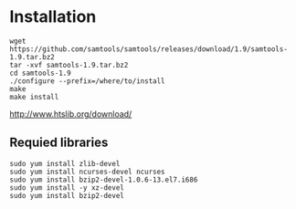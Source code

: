 # Installation

```
wget https://github.com/samtools/samtools/releases/download/1.9/samtools-1.9.tar.bz2
tar -xvf samtools-1.9.tar.bz2
cd samtools-1.9
./configure --prefix=/where/to/install
make
make install
```
<http://www.htslib.org/download/>

## Requied libraries
```
sudo yum install zlib-devel
sudo yum install ncurses-devel ncurses
sudo yum install bzip2-devel-1.0.6-13.el7.i686
sudo yum install -y xz-devel
sudo yum install bzip2-devel
```

